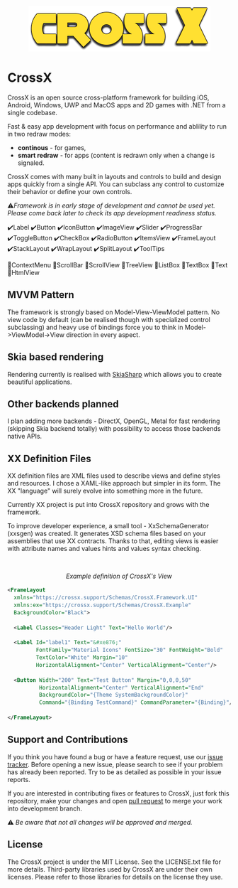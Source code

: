 <p align="center">
  <img src="CrossX.png">
</p>

# CrossX

CrossX is an open source cross-platform framework for building iOS, Android, Windows, UWP and MacOS apps and 2D games with .NET from a single codebase.

Fast & easy app development with focus on performance and ablility to run in two redraw modes:
* **continous** - for games,
* **smart redraw** - for apps (content is redrawn only when a change is signaled.

CrossX comes with many built in layouts and controls to build and design apps quickly from a single API. You can subclass any control to customize their behavior or define your own controls.

⚠️*Framework is in early stage of development and cannot be used yet. Please come back later to check its app development readiness status.*

✔️Label
✔️Button
✔️IconButton
✔️ImageView 
✔️Slider 
✔️ProgressBar
✔️ToggleButton 
✔️CheckBox
✔️RadioButton
✔️ItemsView
✔️FrameLayout
✔️StackLayout
✔️WrapLayout
✔️SplitLayout
✔️ToolTips

🔻ContextMenu
🔻ScrollBar
🔻ScrollView
🔻TreeView
🔻ListBox
🔻TextBox
🔻Text
🔻HtmlView




## MVVM Pattern
The framework is strongly based on Model-View-ViewModel pattern. No view code by default (can be realised though with specialized control subclassing) and heavy use of bindings force you to think in Model->ViewModel->View direction in every aspect.

## Skia based rendering
Rendering currently is realised with [SkiaSharp](https://github.com/mono/SkiaSharp) which allows you to create beautiful applications.

## Other backends planned
I plan adding more backends - DirectX, OpenGL, Metal for fast rendering (skipping Skia backend totally) with possibility to access those backends native APIs.

## XX Definition Files
XX definition files are XML files used to describe views and define styles and resources. I chose a XAML-like approach but simpler in its form. The XX "language" will surely evolve into something more in the future. 

Currently XX project is put into CrossX repository and grows with the framework. 

To improve developer experience, a small tool - XxSchemaGenerator (xxsgen) was created. It generates XSD schema files based on your assemblies that use XX contracts. Thanks to that, editing views is easier with attribute names and values hints and values syntax checking.

<br/>
<p align="center"><i>Example definition of CrossX's View</i></p>

```xml
<FrameLayout
  xmlns="https://crossx.support/Schemas/CrossX.Framework.UI"
  xmlns:ex="https://crossx.support/Schemas/CrossX.Example"
  BackgroundColor="Black">
  
  <Label Classes="Header Light" Text="Hello World"/>
  
  <Label Id="label1" Text="&#xe876;" 
         FontFamily="Material Icons" FontSize="30" FontWeight="Bold" 
         TextColor="White" Margin="10"
         HorizontalAlignment="Center" VerticalAlignment="Center"/>
  
  <Button Width="200" Text="Test Button" Margin="0,0,0,50"
          HorizontalAlignment="Center" VerticalAlignment="End"
          BackgroundColor="{Theme SystemBackgroundColor}"
          Command="{Binding TestCommand}" CommandParameter="{Binding}"/>
  
</FrameLayout>
```


## Support and Contributions
If you think you have found a bug or have a feature request, use our [issue tracker](https://github.com/ebatianoSoftware/CrossX/issues). Before opening a new issue, please search to see if your problem has already been reported. Try to be as detailed as possible in your issue reports.

If you are interested in contributing fixes or features to CrossX, just fork this repository, make your changes and open [pull request](https://github.com/ebatianoSoftware/CrossX/pulls) to merge your work into development branch. 

⚠️ *Be aware that not all changes will be approved and merged.*

## License
The CrossX project is under the MIT License. See the LICENSE.txt file for more details. Third-party libraries used by CrossX are under their own licenses. Please refer to those libraries for details on the license they use.

